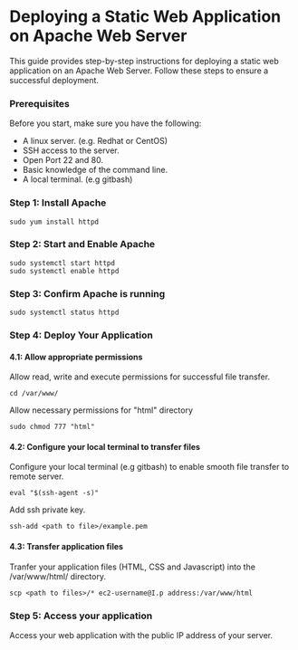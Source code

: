 # Deploying a Static Web Application on Apache Web Server

This guide provides step-by-step instructions for deploying a static web application on an Apache Web Server. 
Follow these steps to ensure a successful deployment.

### Prerequisites

Before you start, make sure you have the following:

- A linux server. (e.g. Redhat or CentOS)
- SSH access to the server.
- Open Port 22 and 80.
- Basic knowledge of the command line.
- A local terminal. (e.g gitbash)

### Step 1: Install Apache

```
sudo yum install httpd
```

### Step 2: Start and Enable Apache

```
sudo systemctl start httpd
sudo systemctl enable httpd
```

### Step 3: Confirm Apache is running

```
sudo systemctl status httpd
```

### Step 4: Deploy Your Application

#### 4.1: Allow appropriate permissions

Allow read, write and execute permissions for successful file transfer.

```
cd /var/www/
```

Allow necessary permissions for "html" directory

```
sudo chmod 777 "html"
```

#### 4.2: Configure your local terminal to transfer files

Configure your local terminal (e.g gitbash) to enable smooth file transfer to remote server.

```
eval "$(ssh-agent -s)"
```
Add ssh private key.

```
ssh-add <path to file>/example.pem
```

#### 4.3: Transfer application files

Tranfer your application files (HTML, CSS and Javascript) into the /var/www/html/ directory.

```
scp <path to files>/* ec2-username@I.p address:/var/www/html
```
### Step 5: Access your application

Access your web application with the public IP address of your server.





